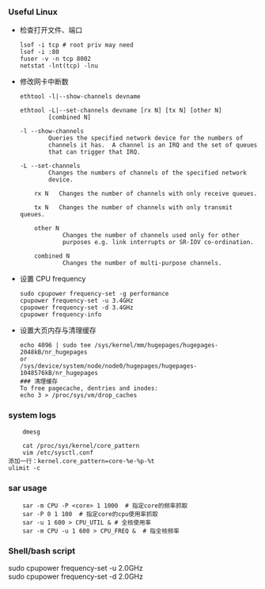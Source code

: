### Useful Linux
- 检查打开文件、端口
    ```shell
    lsof -i tcp # root priv may need 
    lsof -i :80
    fuser -v -n tcp 8002
    netstat -lnt(tcp) -lnu
    ```

- 修改网卡中断数
    ```shell
    ethtool -l|--show-channels devname

    ethtool -L|--set-channels devname [rx N] [tx N] [other N]
            [combined N]
            
    -l --show-channels
            Queries the specified network device for the numbers of
            channels it has.  A channel is an IRQ and the set of queues
            that can trigger that IRQ.

    -L --set-channels
            Changes the numbers of channels of the specified network
            device.

        rx N   Changes the number of channels with only receive queues.

        tx N   Changes the number of channels with only transmit queues.

        other N
                Changes the number of channels used only for other
                purposes e.g. link interrupts or SR-IOV co-ordination.

        combined N
                Changes the number of multi-purpose channels.
    ```

- 设置 CPU frequency
    ```shell
    sudo cpupower frequency-set -g performance 
    cpupower frequency-set -u 3.4GHz  
    cpupower frequency-set -d 3.4GHz 
    cpupower frequency-info
    ```

- 设置大页内存与清理缓存

    ```shell
    echo 4096 | sudo tee /sys/kernel/mm/hugepages/hugepages-2048kB/nr_hugepages
    or 
    /sys/device/system/node/node0/hugepages/hugepages-1048576kB/nr_hugepages
    ### 清理缓存
    To free pagecache, dentries and inodes:
    echo 3 > /proc/sys/vm/drop_caches
    ```

### system logs 
```shell
    dmesg

    cat /proc/sys/kernel/core_pattern
    vim /etc/sysctl.conf
添加一行：kernel.core_pattern=core-%e-%p-%t
ulimit -c
```

### sar usage
```shell
    sar -m CPU -P <core> 1 1000  # 指定core的频率抓取
    sar -P 0 1 100  # 指定core的cpu使用率抓取
    sar -u 1 600 > CPU_UTIL & # 全核使用率
    sar -m CPU -u 1 600 > CPU_FREQ &  # 指全核频率
```
### Shell/bash script


sudo cpupower frequency-set -u 2.0GHz  
sudo cpupower frequency-set -d 2.0GHz 